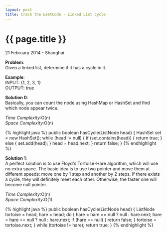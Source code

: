 ```yaml
---
layout: post
title: Crack the LeetCode - Linked List Cycle
---
```


{{ page.title }}
================

<p class="meta">21 February 2014 - Shanghai </p>

**Problem**:  
Given a linked list, determine if it has a cycle in it.

**Example**:  
INPUT: {1, 2, 3, 1}  
OUTPUT: true   

**Solution 0**:  
Basically, you can count the node using HashMap or HashSet and find which node appear twice.  

*Time Complexity*:O(n)  
*Space Complexity*:O(n)  

{% highlight java %}
public boolean hasCycle(ListNode head) {
    HashSet<ListNode> set = new HashSet<ListNode>();
    while (head != null) {
        if (set.contains(head)) {
            return true;
        } else {
            set.add(head);
        }
        head = head.next;
    }
    return false;
}
{% endhighlight %}

**Solution 1**:  
A perfect solution is to use Floyd's Tortoise-Hare algorithm, which will use no extra space. The basic idea is to use two pointer and move them at different speeds: move one by 1 step and another by 2 steps. If there exists a cycle, they will definitely meet each other. Otherwise, the faster one will become null pointer.  

*Time Complexity*:O(n)  
*Space Complexity*:O(1)  

{% highlight java %}
public boolean hasCycle(ListNode head) {
    ListNode tortoise = head, hare = head;
    do {
        hare = hare == null ? null : hare.next;
        hare = hare == null ? null : hare.next;
        if (hare == null) {
            return false;
        }
        tortoise = tortoise.next;
    } while (tortoise != hare);
    return true;
}
{% endhighlight %}

